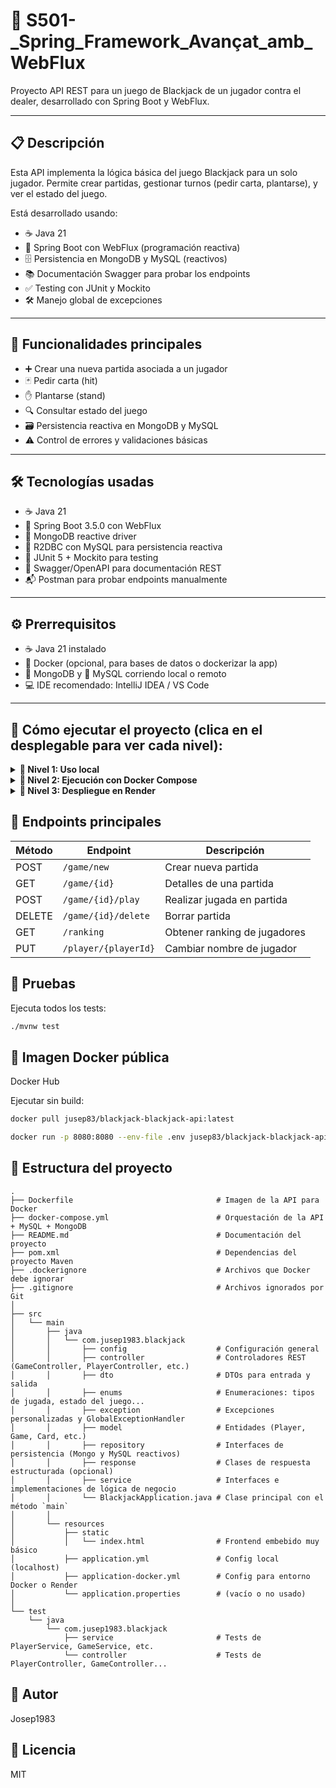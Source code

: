 # 🎲 S501-_Spring_Framework_Avançat_amb_WebFlux

Proyecto API REST para un juego de Blackjack de un jugador contra el dealer, desarrollado con Spring Boot y WebFlux.

---

## 📋 Descripción

Esta API implementa la lógica básica del juego Blackjack para un solo jugador. Permite crear partidas, gestionar turnos (pedir carta, plantarse), y ver el estado del juego.

Está desarrollado usando:

- ☕ Java 21
- 🚀 Spring Boot con WebFlux (programación reactiva)
- 🗄️ Persistencia en MongoDB y MySQL (reactivos)
- 📚 Documentación Swagger para probar los endpoints
- ✅ Testing con JUnit y Mockito
- 🛠️ Manejo global de excepciones

---

## 🎯 Funcionalidades principales

- ➕ Crear una nueva partida asociada a un jugador
- 🃏 Pedir carta (hit)
- ✋ Plantarse (stand)
- 🔍 Consultar estado del juego
- 🗃️ Persistencia reactiva en MongoDB y MySQL
- ⚠️ Control de errores y validaciones básicas

---

## 🛠️ Tecnologías usadas

- ☕ Java 21
- 🚀 Spring Boot 3.5.0 con WebFlux
- 🍃 MongoDB reactive driver
- 🔗 R2DBC con MySQL para persistencia reactiva
- 🧪 JUnit 5 + Mockito para testing
- 📖 Swagger/OpenAPI para documentación REST
- 📬 Postman para probar endpoints manualmente

---

## ⚙️ Prerrequisitos

- ☕ Java 21 instalado
- 🐳 Docker (opcional, para bases de datos o dockerizar la app)
- 🍃 MongoDB y 🐬 MySQL corriendo local o remoto
- 💻 IDE recomendado: IntelliJ IDEA / VS Code

---

## 🚀 Cómo ejecutar el proyecto (clica en el desplegable para ver cada nivel):

<details>
   <summary><strong> 🚀 Nivel 1: Uso local </strong></summary>
      
   ### ▶️ Ejecución sin Docker
   
   1. Clona el repositorio:
      ```bash
      git clone https://github.com/Jusep1983/blackjack-api.git
      ```
      ```bash
      cd blackjack-api
      ```
   Ajusta src/main/resources/application.yml con tus credenciales de MySQL y MongoDB locales.
   
   Ejecuta:
   
   ```bash
   ./mvnw spring-boot:run
   ```
   Abre Swagger UI:
   
   
   http://localhost:8080/swagger-ui/index.html
   
   Accede al frontend:
   
   http://localhost:8080/index.html
   
</details>

<details>
   <summary><strong> 🐳 Nivel 2: Ejecución con Docker Compose </strong></summary>
   
   Construye y levanta contenedores:
   
   ```bash
   docker-compose up -d --build
   ```
   La API y Swagger estarán en:
   
      http://localhost:8080/swagger-ui/index.html
   
      http://localhost:8080/index.html
   
   Para parar (sin borrar volúmenes):
   
   ```bash
   
   docker-compose stop
   ```
   Para reiniciar contenedores parados:
   
   ```bash
   docker-compose start
   ```
   Para detener y eliminar contenedores y volúmenes:
   
   ```bash
   
   docker-compose down -v
   ```
</details>

<details>
   <summary><strong> 🔧 Nivel 3: Despliegue en Render</strong></summary>
   Conecta tu repo de GitHub a Render.
   
   Define variables de entorno en Render (Environment):
   
   ```env
   SPRING_PROFILES_ACTIVE=docker
   SPRING_R2DBC_URL=<tu_URL_R2DBC>
   SPRING_R2DBC_USERNAME=<usuario>
   SPRING_R2DBC_PASSWORD=<password>
   SPRING_DATA_MONGODB_URI=<tu_URI_MongoDB>
   ```
   Render detecta application-docker.yml y usa esas variables.
   
   Haz manual deploy y prueba en:
   
   ```arduino
   https://<tu-app>.onrender.com/swagger-ui/index.html
   ```
   Mi aplicacion estara disponibvle para probar ya desplegada en:
   
   - Web mediante frontend sencillo:
     
   https://s501-blackjack-api.onrender.com/index.html
   
   - Swagger:
     
   https://s501-blackjack-api.onrender.com/swagger-ui/index.html#/

</details>

## 📜 Endpoints principales

| Método | Endpoint               | Descripción                  |
|--------|------------------------|------------------------------|
| POST   | `/game/new`            | Crear nueva partida          |
| GET    | `/game/{id}`           | Detalles de una partida      |
| POST   | `/game/{id}/play`      | Realizar jugada en partida   |
| DELETE | `/game/{id}/delete`    | Borrar partida               |
| GET    | `/ranking`             | Obtener ranking de jugadores |
| PUT    | `/player/{playerId}`   | Cambiar nombre de jugador    |


## 🧪 Pruebas
Ejecuta todos los tests:

```bash
./mvnw test
```

## 🐳 Imagen Docker pública
Docker Hub

Ejecutar sin build:

```bash
docker pull jusep83/blackjack-blackjack-api:latest
```
```bash
docker run -p 8080:8080 --env-file .env jusep83/blackjack-blackjack-api:latest
```
## 📁 Estructura del proyecto


```text
.
├── Dockerfile                                # Imagen de la API para Docker
├── docker-compose.yml                        # Orquestación de la API + MySQL + MongoDB
├── README.md                                 # Documentación del proyecto
├── pom.xml                                   # Dependencias del proyecto Maven
├── .dockerignore                             # Archivos que Docker debe ignorar
├── .gitignore                                # Archivos ignorados por Git
│
├── src
│   └── main
│       ├── java
│       │   └── com.jusep1983.blackjack
│       │       ├── config                    # Configuración general
│       │       ├── controller                # Controladores REST (GameController, PlayerController, etc.)
│       │       ├── dto                       # DTOs para entrada y salida
│       │       ├── enums                     # Enumeraciones: tipos de jugada, estado del juego...
│       │       ├── exception                 # Excepciones personalizadas y GlobalExceptionHandler
│       │       ├── model                     # Entidades (Player, Game, Card, etc.)
│       │       ├── repository                # Interfaces de persistencia (Mongo y MySQL reactivos)
│       │       ├── response                  # Clases de respuesta estructurada (opcional)
│       │       ├── service                   # Interfaces e implementaciones de lógica de negocio
│       │       └── BlackjackApplication.java # Clase principal con el método `main`
│       │
│       └── resources
│           ├── static
│           │   └── index.html                # Frontend embebido muy básico
│           ├── application.yml               # Config local (localhost)
│           ├── application-docker.yml        # Config para entorno Docker o Render
│           └── application.properties        # (vacío o no usado)
│
└── test
    └── java
        └── com.jusep1983.blackjack
            ├── service                       # Tests de PlayerService, GameService, etc.
            └── controller                    # Tests de PlayerController, GameController...
```

## 👤 Autor
Josep1983

## 📄 Licencia
MIT
